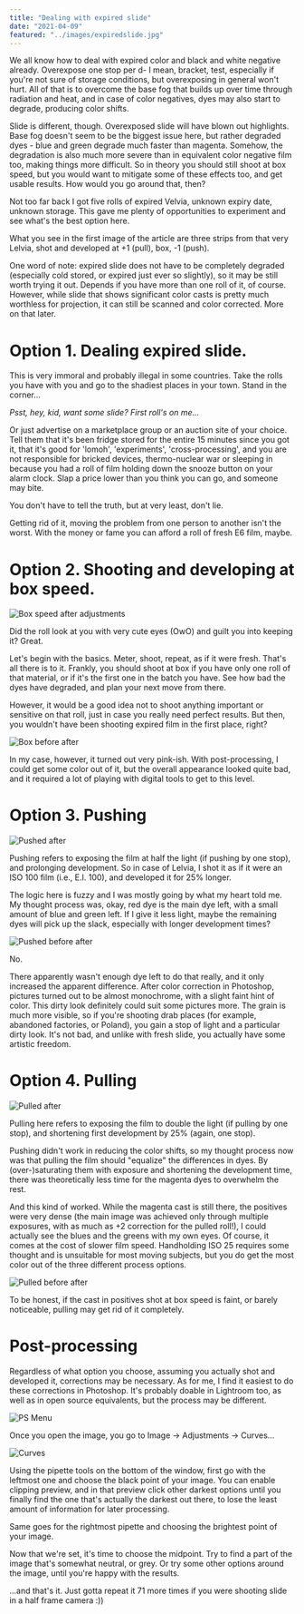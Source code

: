 ```yaml
---
title: "Dealing with expired slide"
date: "2021-04-09"
featured: "../images/expiredslide.jpg"
---
```


We all know how to deal with expired color and black and white negative already. Overexpose one stop per d- I mean, bracket, test, especially if you're not sure of storage conditions, but overexposing in general won't hurt.
All of that is to overcome the base fog that builds up over time through radiation and heat, and in case of color negatives, dyes may also start to degrade, producing color shifts.

Slide is different, though. Overexposed slide will have blown out highlights. Base fog doesn't seem to be the biggest issue here, but rather degraded dyes - blue and green degrade much faster than magenta. Somehow, the degradation is also much more severe than in equivalent color negative film too, making things more difficult. So in theory you should still shoot at box speed, but you would want to mitigate some of these effects too, and get usable results. How would you go around that, then?

Not too far back I got five rolls of expired Velvia, unknown expiry date, unknown storage. This gave me plenty of opportunities to experiment and see what's the best option here.

What you see in the first image of the article are three strips from that very Lelvia, shot and developed at +1 (pull), box, -1 (push).

One word of note: expired slide does not have to be completely degraded (especially cold stored, or expired just ever so slightly), so it may be still worth trying it out. Depends if you have more than one roll of it, of course. However, while slide that shows significant color casts is pretty much worthless for projection, it can still be scanned and color corrected. More on that later.

# Option 1. Dealing expired slide.

This is very immoral and probably illegal in some countries. Take the rolls you have with you and go to the shadiest places in your town. Stand in the corner...

*Psst, hey, kid, want some slide? First roll's on me...*

Or just advertise on a marketplace group or an auction site of your choice. Tell them that it's been fridge stored for the entire 15 minutes since you got it, that it's good for 'lomoh', 'experiments', 'cross-processing', and you are not responsible for bricked devices, thermo-nuclear war or sleeping in because you had a roll of film holding down the snooze button on your alarm clock. Slap a price lower than you think you can go, and someone may bite.

You don't have to tell the truth, but at very least, don't lie.

Getting rid of it, moving the problem from one person to another isn't the worst. With the money or fame you can afford a roll of fresh E6 film, maybe.

# Option 2. Shooting and developing at box speed.
![Box speed after adjustments](../images/expiredslide/box_after.jpg)

Did the roll look at you with very cute eyes (OwO) and guilt you into keeping it? Great.

Let's begin with the basics. Meter, shoot, repeat, as if it were fresh. That's all there is to it. Frankly, you should shoot at box if you have only one roll of that material, or if it's the first one in the batch you have. See how bad the dyes have degraded, and plan your next move from there.

However, it would be a good idea not to shoot anything important or sensitive on that roll, just in case you really need perfect results. But then, you wouldn't have been shooting expired film in the first place, right?

![Box before after](../images/expiredslide/box_before_after.png)

In my case, however, it turned out very pink-ish. With post-processing, I could get some color out of it, but the overall appearance looked quite bad, and it required a lot of playing with digital tools to get to this level.

# Option 3. Pushing

![Pushed after](../images/expiredslide/push_after.jpg)

Pushing refers to exposing the film at half the light (if pushing by one stop), and prolonging development. So in case of Lelvia, I shot it as if it were an ISO 100 film (i.e., E.I. 100), and developed it for 25% longer.

The logic here is fuzzy and I was mostly going by what my heart told me. My thought process was, okay, red dye is the main dye left, with a small amount of blue and green left. If I give it less light, maybe the remaining dyes will pick up the slack, especially with longer development times?

![Pushed before after](../images/expiredslide/push_before_after.jpg)

No.

There apparently wasn't enough dye left to do that really, and it only increased the apparent difference. After color correction in Photoshop, pictures turned out to be almost monochrome, with a slight faint hint of color. This dirty look definitely could suit some pictures more. The grain is much more visible, so if you're shooting drab places (for example, abandoned factories, or Poland), you gain a stop of light and a particular dirty look. It's not bad, and unlike with fresh slide, you actually have some artistic freedom.

# Option 4. Pulling

![Pulled after](../images/expiredslide/pull_after.jpg)

Pulling here refers to exposing the film to double the light (if pulling by one stop), and shortening first development by 25% (again, one stop).

Pushing didn't work in reducing the color shifts, so my thought process now was that pulling the film should "equalize" the differences in dyes. By (over-)saturating them with exposure and shortening the development time, there was theoretically less time for the magenta dyes to overwhelm the rest.

And this kind of worked. While the magenta cast is still there, the positives were very dense (the main image was achieved only through multiple exposures, with as much as +2 correction for the pulled roll!), I could actually see the blues and the greens with my own eyes.
Of course, it comes at the cost of slower film speed. Handholding ISO 25 requires some thought and is unsuitable for most moving subjects, but you do get the most color out of the three different process options.

![Pulled before after](../images/expiredslide/pull_before_after.png)

To be honest, if the cast in positives shot at box speed is faint, or barely noticeable, pulling may get rid of it completely.

# Post-processing

Regardless of what option you choose, assuming you actually shot and developed it, corrections may be necessary. As for me, I find it easiest to do these corrections in Photoshop. It's probably doable in Lightroom too, as well as in open source equivalents, but the process may be different.

![PS Menu](../images/expiredslide/ps_menu.png)

Once you open the image, you go to Image -> Adjustments -> Curves...

![Curves](../images/expiredslide/ps_curves.png)

Using the pipette tools on the bottom of the window, first go with the leftmost one and choose the black point of your image. You can enable clipping preview, and in that preview click other darkest options until you finally find the one that's actually the darkest out there, to lose the least amount of information for later processing.

Same goes for the rightmost pipette and choosing the brightest point of your image.

Now that we're set, it's time to choose the midpoint. Try to find a part of the image that's somewhat neutral, or grey. Or try some other options around the image, until you're happy with the results.

...and that's it. Just gotta repeat it 71 more times if you were shooting slide in a half frame camera :))